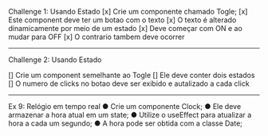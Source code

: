 Challenge 1: Usando Estado
[x] Crie um componente chamado Togle;
[x] Este component deve ter um botao com o texto
[x] O texto é alterado dinamicamente por meio de um estado
[x] Deve começar com ON  e ao mudar para OFF
[x] O contrario tambem deve ocorrer

____________________________________________________

Challenge 2: Usando Estado

[] Crie um component semelhante ao Togle
[] Ele deve conter dois estados
[] O numero de clicks no botao deve ser exibido e autalizado a cada click
____________________________________________________

Ex 9: Relógio em tempo real
● Crie um componente Clock;
● Ele deve armazenar a hora atual em um state;
● Utilize o useEffect para atualizar a hora a cada um
segundo;
● A hora pode ser obtida com a classe Date;